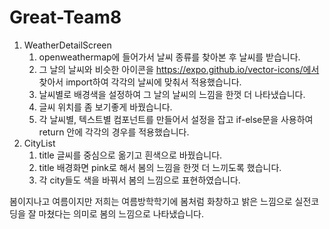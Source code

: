 # Great-Team8

1. WeatherDetailScreen
    1) openweathermap에 들어가서 날씨 종류를 찾아본 후 날씨를 받습니다.
    2) 그 날의 날씨와 비슷한 아이콘을 https://expo.github.io/vector-icons/에서 찾아서 import하여 각각의 날씨에 맞춰서 적용했습니다.
    3) 날씨별로 배경색을 설정하여 그 날의 날씨의 느낌을 한껏 더 나타냈습니다.
    4) 글씨 위치를 좀 보기좋게 바꿨습니다.
    5) 각 날씨별, 텍스트별 컴포넌트를 만들어서 설정을 잡고 if-else문을 사용하여 return 안에 각각의 경우를 적용했습니다.
2. CityList
    1) title 글씨를 중심으로 옮기고 흰색으로 바꿨습니다.
    2) title 배경화면 pink로 해서 봄의 느낌을 한껏 더 느끼도록 했습니다.
    3) 각 city들도 색을 바꿔서 봄의 느낌으로 표현하였습니다.

봄이지나고 여름이지만 저희는 여름방학학기에 봄처럼 화창하고 밝은 느낌으로 실전코딩을 잘 마쳤다는 의미로 봄의 느낌으로 나타냈습니다.

